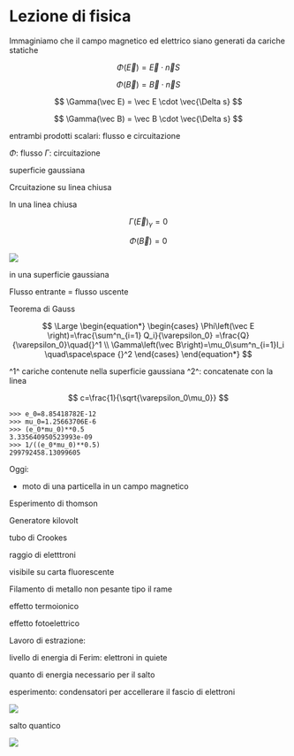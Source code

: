 # Lezione di fisica

Immaginiamo che il campo magnetico ed elettrico siano generati da cariche statiche


$$
\Phi(\vec E) = \vec E\cdot \vec n S
$$

$$
\Phi (\vec B) = \vec B \cdot \vec n S
$$


$$
\Gamma(\vec E) = \vec E \cdot  \vec{\Delta s}
$$

$$
\Gamma(\vec B) = \vec B \cdot  \vec{\Delta s}
$$

entrambi prodotti scalari: flusso e circuitazione

$\Phi$: flusso
$\Gamma$: circuitazione

superficie gaussiana

Crcuitazione su linea chiusa


In una linea chiusa

$$
\Gamma(\vec E)_\gamma=0
$$

$$
\Phi(\vec B)=0
$$

![](https://i.imgur.com/SG9GADY.jpg)

in una superficie gaussiana

Flusso entrante = flusso uscente

Teorema di Gauss

$$
\Large
\begin{equation*} \begin{cases} \Phi\left(\vec E \right)=\frac{\sum^n_{i=1} Q_i}{\varepsilon_0} =\frac{Q}{\varepsilon_0}\quad{}^1
\\
\Gamma\left(\vec B\right)=\mu_0\sum^n_{i=1}I_i \quad\space\space {}^2
\end{cases} \end{equation*} 
$$

^1^ cariche contenute nella superficie gaussiana
^2^: concatenate con la linea


$$
c=\frac{1}{\sqrt{\varepsilon_0\mu_0}}
$$

	>>> e_0=8.85418782E-12     
	>>> mu_0=1.25663706E-6         
	>>> (e_0*mu_0)**0.5
	3.335640950523993e-09
	>>> 1/((e_0*mu_0)**0.5)    
	299792458.13099605

Oggi:
* moto di una particella in un campo magnetico

Esperimento di thomson

Generatore kilovolt

tubo di Crookes

raggio di eletttroni

visibile su carta fluorescente


Filamento di metallo non pesante tipo il rame

effetto termoionico

effetto fotoelettrico

Lavoro di estrazione:

livello di energia di Ferim: elettroni in quiete

quanto di energia necessario per il salto

esperimento: condensatori per accellerare il fascio di elettroni

![](https://i.imgur.com/o0O8IFl.jpg)


salto quantico

![](https://i.imgur.com/3hai1nA.jpg)


<!--stackedit_data:
eyJoaXN0b3J5IjpbNTkxNzMwMzI3LDE1Njc4NDQwNzMsMTk2Nz
kwNTM4LC0xMjA0NjQxNzg4LC0xNDMwNDMwMzU1LC0yMTI2NTA3
MjY1LDY4MDcwNjgyNywtMTA4NTMzOTgyLC0xNjkxMDc5MzYsNz
A1MTc2MzAwXX0=
-->